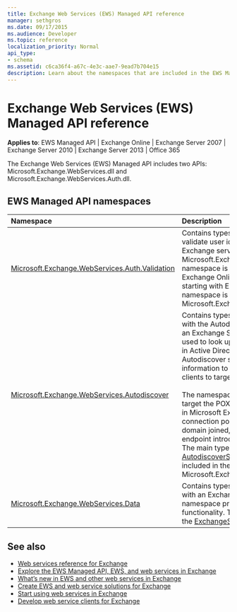 ```yaml
---
title: Exchange Web Services (EWS) Managed API reference
manager: sethgros
ms.date: 09/17/2015
ms.audience: Developer
ms.topic: reference
localization_priority: Normal
api_type:
- schema
ms.assetid: c6ca36f4-a67c-4e3c-aae7-9ead7b704e15
description: Learn about the namespaces that are included in the EWS Managed API.
---
```


# Exchange Web Services (EWS) Managed API reference

**Applies to**: EWS Managed API | Exchange Online | Exchange Server 2007 | Exchange Server 2010 | Exchange Server 2013 | Office 365

The Exchange Web Services (EWS) Managed API includes two APIs: Microsoft.Exchange.WebServices.dll and Microsoft.Exchange.WebServices.Auth.dll.

## EWS Managed API namespaces

|Namespace |Description |
|:---------|:-----------|
|[Microsoft.Exchange.WebServices.Auth.Validation](https://docs.microsoft.com/dotnet/api/microsoft.exchange.webservices.auth.validation?view=exchange-ews-api) |Contains types and methods that are used to validate user identity tokens sent from an Exchange server. The Microsoft.Exchange.WebServices.Auth.Validation namespace is applicable to clients that target Exchange Online and versions of Exchange starting with Exchange Server 2013. This namespace is included in the Microsoft.Exchange.WebServices.Auth.dll API.|
|[Microsoft.Exchange.WebServices.Autodiscover](https://docs.microsoft.com/dotnet/api/microsoft.exchange.webservices.autodiscover?view=exchange-ews-api)|Contains types that are used to communicate with the Autodiscover service that is hosted by an Exchange Server. This namespace is also used to look up service connection point objects in Active Directory Doman Services (AD DS). The Autodiscover services provide configuration information to EWS clients. This enables the clients to target the appropriate service URL.<br/><br/>The namespace functionality can be used to target the POX Autodiscover service introduced in Microsoft Exchange Server 2007, the service connection point object lookup if the client is domain joined, or the SOAP Autodiscover endpoint introduced in Exchange Server 2010. The main type in this namespace is the [AutodiscoverService class](https://docs.microsoft.com/dotnet/api/microsoft.exchange.webservices.autodiscover.autodiscoverservice?view=exchange-ews-api). This namespace is included in the Microsoft.Exchange.WebServices.dll API.|
|[Microsoft.Exchange.WebServices.Data](https://docs.microsoft.com/dotnet/api/microsoft.exchange.webservices.data?view=exchange-ews-api)| Contains types that are used to communicate with an Exchange server by means of EWS. This namespace provides the core EWS Managed API functionality. The main type in this namespace is the [ExchangeService class](https://docs.microsoft.com/dotnet/api/microsoft.exchange.webservices.data.exchangeservice?view=exchange-ews-api).|

## See also

- [Web services reference for Exchange](web-services-reference-for-exchange.md)
- [Explore the EWS Managed API, EWS, and web services in Exchange](../exchange-web-services/explore-the-ews-managed-api-ews-and-web-services-in-exchange.md)
- [What’s new in EWS and other web services in Exchange](../exchange-web-services/whats-new-in-ews-and-other-web-services-in-exchange.md)
- [Create EWS and web service solutions for Exchange](../exchange-web-services/explore-the-ews-managed-api-ews-and-web-services-in-exchange.md)
- [Start using web services in Exchange](../exchange-web-services/start-using-web-services-in-exchange.md)
- [Develop web service clients for Exchange](../exchange-web-services/develop-web-service-clients-for-exchange.md)

